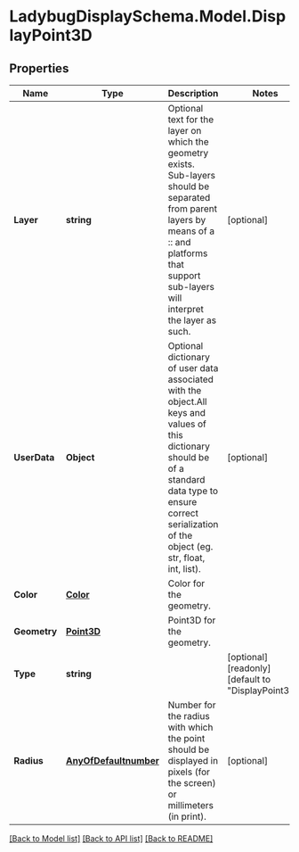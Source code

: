 
# LadybugDisplaySchema.Model.DisplayPoint3D

## Properties

Name | Type | Description | Notes
------------ | ------------- | ------------- | -------------
**Layer** | **string** | Optional text for the layer on which the geometry exists. Sub-layers should be separated from parent layers by means of a :: and platforms that support sub-layers will interpret the layer as such. | [optional] 
**UserData** | **Object** | Optional dictionary of user data associated with the object.All keys and values of this dictionary should be of a standard data type to ensure correct serialization of the object (eg. str, float, int, list). | [optional] 
**Color** | [**Color**](Color.md) | Color for the geometry. | 
**Geometry** | [**Point3D**](Point3D.md) | Point3D for the geometry. | 
**Type** | **string** |  | [optional] [readonly] [default to "DisplayPoint3D"]
**Radius** | [**AnyOfDefaultnumber**](AnyOfDefaultnumber.md) | Number for the radius with which the point should be displayed in pixels (for the screen) or millimeters (in print). | [optional] 

[[Back to Model list]](../README.md#documentation-for-models)
[[Back to API list]](../README.md#documentation-for-api-endpoints)
[[Back to README]](../README.md)

